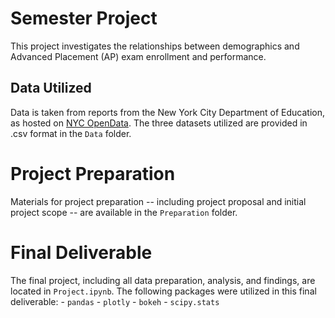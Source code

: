 # Semester Project

This project investigates the relationships between demographics and Advanced Placement (AP) exam enrollment and performance.

## Data Utilized
Data is taken from reports from the New York City Department of Education, as hosted on [NYC OpenData](https://data.cityofnewyork.us/data?browseSearch=&agency=Department%20of%20Education%20%28DOE%29).  The three datasets utilized are provided in .csv format in the `Data` folder.

# Project Preparation
Materials for project preparation -- including project proposal and initial project scope -- are available in the `Preparation` folder.

# Final Deliverable
The final project, including all data preparation, analysis, and findings, are located in `Project.ipynb`.  The following packages were utilized in this final deliverable:
    -   `pandas`
    -   `plotly`
    -   `bokeh`
    -   `scipy.stats`